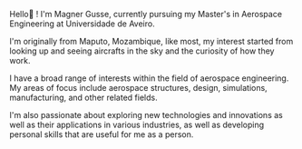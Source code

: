 Hello👋 ! I'm Magner Gusse, currently pursuing my Master's in Aerospace Engineering at Universidade de Aveiro.

I'm originally from Maputo, Mozambique, like most, my interest started from looking up and seeing aircrafts in the sky and the curiosity of how they work. 

I have a broad range of interests within the field of aerospace engineering. My areas of focus include aerospace structures, design, simulations, manufacturing, and other related fields.

I'm also passionate about exploring new technologies and innovations as well as their applications in various industries, as well as developing personal skills that are useful for me as a person.


<!---
magnergusse/magnergusse is a ✨ special ✨ repository because its `README.md` (this file) appears on your GitHub profile.
You can click the Preview link to take a look at your changes.
--->
